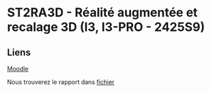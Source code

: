 # ST2RA3D - Réalité augmentée et recalage 3D (I3, I3-PRO - 2425S9)

## Liens

[Moodle](https://moodle.myefrei.fr/course/view.php?id=14583)

Nous trouverez le rapport dans [fichier](./TP/TP_KLT_Homograhie_Package/reponses.md)
